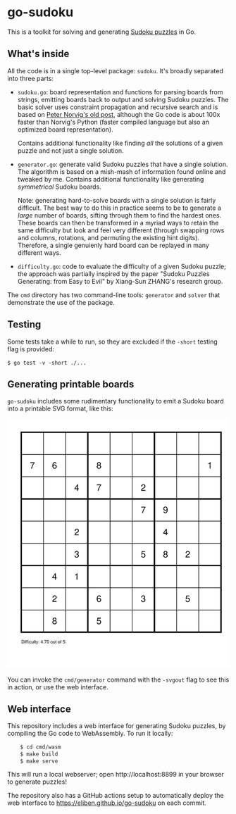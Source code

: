 # go-sudoku

This is a toolkit for solving and generating [Sudoku
puzzles](https://en.wikipedia.org/wiki/Sudoku) in Go.

## What's inside

All the code is in a single top-level package: `sudoku`. It's broadly separated
into three parts:

* `sudoku.go`: board representation and functions for parsing boards from
  strings, emitting boards back to output and solving Sudoku puzzles. The
  basic solver uses constraint propagation and recursive search and is based on
  [Peter Norvig's old post](https://norvig.com/sudoku.html), although the Go
  code is about 100x faster than Norvig's Python (faster compiled language but
  also an optimized board representation).

  Contains additional functionality like finding _all_ the solutions of a given
  puzzle and not just a single solution.

* `generator.go`: generate valid Sudoku puzzles that have a single solution.
  The algorithm is based on a mish-mash of information found online and tweaked
  by me. Contains additional functionality like generating _symmetrical_
  Sudoku boards.

  Note: generating hard-to-solve boards with a single solution is fairly
  difficult. The best way to do this in practice seems to be to generate a
  _large_ number of boards, sifting through them to find the hardest ones.
  These boards can then be transformed in a myriad ways to retain the same
  difficulty but look and feel very different (through swapping rows and
  columns, rotations, and permuting the existing hint digits). Therefore,
  a single genuienly hard board can be replayed in many different ways.

* `difficulty.go`: code to evaluate the difficulty of a given Sudoku puzzle;
  the approach was partially inspired by the paper "Sudoku Puzzles Generating:
  from Easy to Evil" by Xiang-Sun ZHANG's research group.

The `cmd` directory has two command-line tools: `generator` and `solver` that
demonstrate the use of the package.

## Testing

Some tests take a while to run, so they are excluded if the `-short` testing
flag is provided:

    $ go test -v -short ./...

## Generating printable boards

`go-sudoku` includes some rudimentary functionality to emit a Sudoku board into
a printable SVG format, like this:

![SVG board sample](/doc/genb.svg)

You can invoke the `cmd/generator` command with the `-svgout` flag to see this
in action, or use the web interface.

## Web interface

This repository includes a web interface for generating Sudoku puzzles, by
compiling the Go code to WebAssembly. To run it locally:

		$ cd cmd/wasm
		$ make build
		$ make serve

This will run a local webserver; open http://localhost:8899 in your browser
to generate puzzles!

The repository also has a GitHub actions setup to automatically deploy the web
interface to https://eliben.github.io/go-sudoku on each commit.
